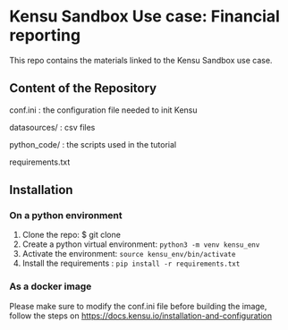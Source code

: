 # Kensu Sandbox Use case: Financial reporting

This repo contains the materials linked to the Kensu Sandbox use case.


## Content of the Repository

conf.ini : the configuration file needed to init Kensu

datasources/ : csv files

python_code/ : the scripts used in the tutorial

requirements.txt


## Installation

### On a python environment

1. Clone the repo: $ git clone 
2. Create a python virtual environment: `python3 -m venv kensu_env`
3. Activate the environment: `source kensu_env/bin/activate`
4. Install the requirements : `pip install -r requirements.txt`

### As a docker image

Please make sure to modify the conf.ini file before building the image, follow the steps on https://docs.kensu.io/installation-and-configuration


